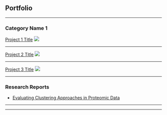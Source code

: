 ## Portfolio

---

### Category Name 1 

[Project 1 Title](/sample_page)
<img src="images/dummy_thumbnail.jpg?raw=true"/>

---
[Project 2 Title](/pdf/sample_presentation.pdf)
<img src="images/dummy_thumbnail.jpg?raw=true"/>

---
[Project 3 Title](http://example.com/)
<img src="images/dummy_thumbnail.jpg?raw=true"/>

---

### Research Reports

- [Evaluating Clustering Approaches in Proteomic Data](pdf/Clustering_protein_Report.pdf)


---




---
<!-- Remove above link if you don't want to attibute -->
